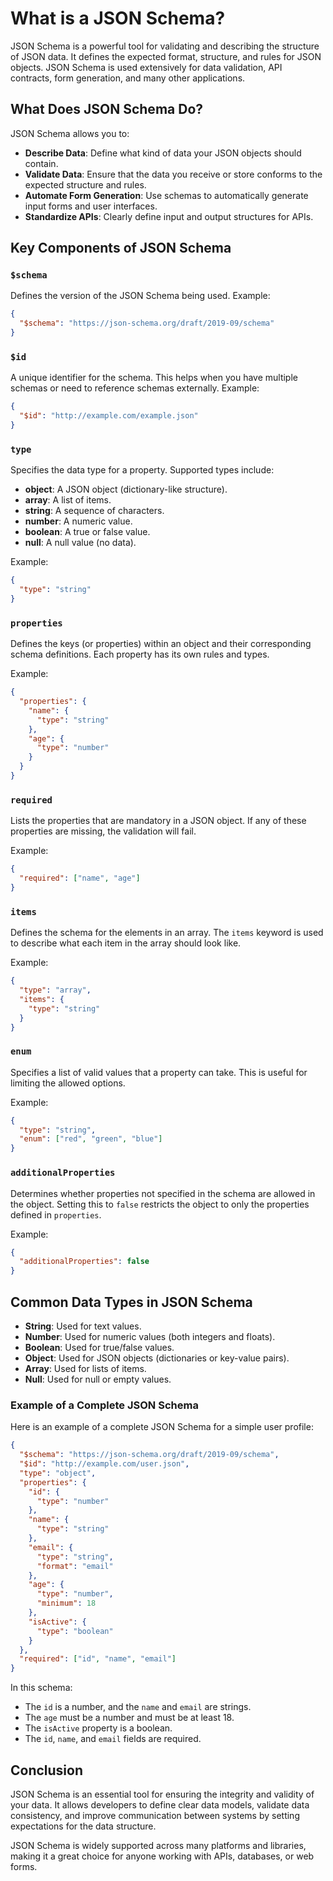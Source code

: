 
# What is a JSON Schema?

JSON Schema is a powerful tool for validating and describing the structure of JSON data. It defines the expected format, structure, and rules for JSON objects. JSON Schema is used extensively for data validation, API contracts, form generation, and many other applications.

## What Does JSON Schema Do?

JSON Schema allows you to:
- **Describe Data**: Define what kind of data your JSON objects should contain.
- **Validate Data**: Ensure that the data you receive or store conforms to the expected structure and rules.
- **Automate Form Generation**: Use schemas to automatically generate input forms and user interfaces.
- **Standardize APIs**: Clearly define input and output structures for APIs.

## Key Components of JSON Schema

### `$schema`
Defines the version of the JSON Schema being used. Example:
```json
{
  "$schema": "https://json-schema.org/draft/2019-09/schema"
}
```

### `$id`
A unique identifier for the schema. This helps when you have multiple schemas or need to reference schemas externally. Example:
```json
{
  "$id": "http://example.com/example.json"
}
```

### `type`
Specifies the data type for a property. Supported types include:
- **object**: A JSON object (dictionary-like structure).
- **array**: A list of items.
- **string**: A sequence of characters.
- **number**: A numeric value.
- **boolean**: A true or false value.
- **null**: A null value (no data).

Example:
```json
{
  "type": "string"
}
```

### `properties`
Defines the keys (or properties) within an object and their corresponding schema definitions. Each property has its own rules and types.

Example:
```json
{
  "properties": {
    "name": {
      "type": "string"
    },
    "age": {
      "type": "number"
    }
  }
}
```

### `required`
Lists the properties that are mandatory in a JSON object. If any of these properties are missing, the validation will fail.

Example:
```json
{
  "required": ["name", "age"]
}
```

### `items`
Defines the schema for the elements in an array. The `items` keyword is used to describe what each item in the array should look like.

Example:
```json
{
  "type": "array",
  "items": {
    "type": "string"
  }
}
```

### `enum`
Specifies a list of valid values that a property can take. This is useful for limiting the allowed options.

Example:
```json
{
  "type": "string",
  "enum": ["red", "green", "blue"]
}
```

### `additionalProperties`
Determines whether properties not specified in the schema are allowed in the object. Setting this to `false` restricts the object to only the properties defined in `properties`.

Example:
```json
{
  "additionalProperties": false
}
```

## Common Data Types in JSON Schema

- **String**: Used for text values.
- **Number**: Used for numeric values (both integers and floats).
- **Boolean**: Used for true/false values.
- **Object**: Used for JSON objects (dictionaries or key-value pairs).
- **Array**: Used for lists of items.
- **Null**: Used for null or empty values.

### Example of a Complete JSON Schema

Here is an example of a complete JSON Schema for a simple user profile:

```json
{
  "$schema": "https://json-schema.org/draft/2019-09/schema",
  "$id": "http://example.com/user.json",
  "type": "object",
  "properties": {
    "id": {
      "type": "number"
    },
    "name": {
      "type": "string"
    },
    "email": {
      "type": "string",
      "format": "email"
    },
    "age": {
      "type": "number",
      "minimum": 18
    },
    "isActive": {
      "type": "boolean"
    }
  },
  "required": ["id", "name", "email"]
}
```

In this schema:
- The `id` is a number, and the `name` and `email` are strings.
- The `age` must be a number and must be at least 18.
- The `isActive` property is a boolean.
- The `id`, `name`, and `email` fields are required.

## Conclusion

JSON Schema is an essential tool for ensuring the integrity and validity of your data. It allows developers to define clear data models, validate data consistency, and improve communication between systems by setting expectations for the data structure.

JSON Schema is widely supported across many platforms and libraries, making it a great choice for anyone working with APIs, databases, or web forms.

